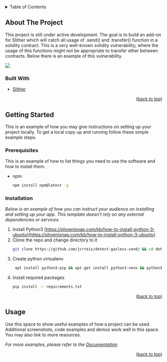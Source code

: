 <!-- TABLE OF CONTENTS -->
<details>
  <summary>Table of Contents</summary>
  <ol>
    <li>
      <a href="#about-the-project">About The Project</a>
      <ul>
        <li><a href="#built-with">Built With</a></li>
      </ul>
    </li>
    <li>
      <a href="#getting-started">Getting Started</a>
      <ul>
        <li><a href="#prerequisites">Prerequisites</a></li>
        <li><a href="#installation">Installation</a></li>
      </ul>
    </li>
    <li><a href="#usage">Usage</a></li>
  </ol>
</details>



<!-- ABOUT THE PROJECT -->
## About The Project

This project is still under active development. The goal is to build an add-on for Slither which will catch all usage of .send() and .transfer() function in a solidity contract. This is a very well-known solidity vulnerability, where the usage of this functions might not be appropriate to transfer ether between contracts. Below there is an example of this vulnerability.

[<img src="https://www.researchgate.net/publication/357588999/figure/fig4/AS:1108913911013376@1641397087644/An-Example-of-Gasless-send.png">](https://www.researchgate.net/)



### Built With

* [Slither](https://github.com/crytic/slither)

<p align="right">(<a href="#top">back to top</a>)</p>



<!-- GETTING STARTED -->
## Getting Started

This is an example of how you may give instructions on setting up your project locally.
To get a local copy up and running follow these simple example steps.

### Prerequisites

This is an example of how to list things you need to use the software and how to install them.
* npm
  ```sh
  npm install npm@latest -g
  ```

### Installation

_Below is an example of how you can instruct your audience on installing and setting up your app. This template doesn't rely on any external dependencies or services._

1. Install Python3 [https://phoenixnap.com/kb/how-to-install-python-3-ubuntu](https://phoenixnap.com/kb/how-to-install-python-3-ubuntu)
2. Clone the repo and change directory to it
   ```sh
   git clone https://github.com/jcrreis/detect-gasless-send/ && cd detect-gasless-send
   ```
3. Create python virtualenv 
   ```sh
    apt install python3-pip && apt-get install python3-venv && python3 -m venv my_env_project
   ```
4. Install required packages
   ```sh
   pip install -r requirements.txt
   ```

<p align="right">(<a href="#top">back to top</a>)</p>



<!-- USAGE EXAMPLES -->
## Usage

Use this space to show useful examples of how a project can be used. Additional screenshots, code examples and demos work well in this space. You may also link to more resources.

_For more examples, please refer to the [Documentation](https://example.com)_

<p align="right">(<a href="#top">back to top</a>)</p>



<!-- ROADMAP -->
